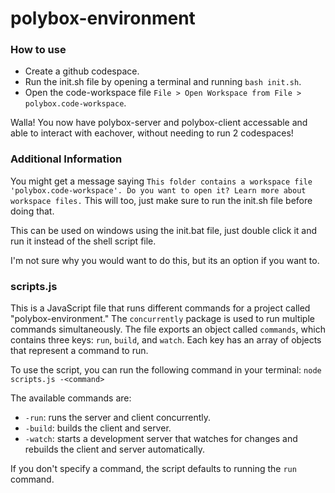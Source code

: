 # polybox-environment
### How to use
- Create a github codespace.
- Run the init.sh file by opening a terminal and running ```bash init.sh```.
- Open the code-workspace file ```File > Open Workspace from File > polybox.code-workspace```.

Walla! You now have polybox-server and polybox-client accessable and able to interact with eachover, without needing to run 2 codespaces!

### Additional Information
You might get a message saying ```This folder contains a workspace file 'polybox.code-workspace'. Do you want to open it? Learn more about workspace files.```
This will too, just make sure to run the init.sh file before doing that.  

This can be used on windows using the init.bat file, just double click it and run it instead of the shell script file. 

I'm not sure why you would want to do this, but its an option if you want to.

### scripts.js
This is a JavaScript file that runs different commands for a project called "polybox-environment." The `concurrently` package is used to run multiple commands simultaneously. The file exports an object called `commands`, which contains three keys: `run`, `build`, and `watch`. Each key has an array of objects that represent a command to run.  

To use the script, you can run the following command in your terminal: ```node scripts.js -<command>```  

The available commands are:
- `-run`: runs the server and client concurrently.
- `-build`: builds the client and server.
- `-watch`: starts a development server that watches for changes and rebuilds the client and server automatically.  

If you don't specify a command, the script defaults to running the `run` command.